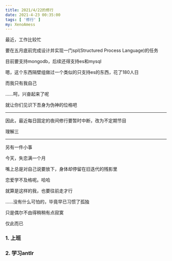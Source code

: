 ```yaml
---
title: 2021/4/22的修行
date: 2021-4-23 00:35:00
tags: [ '修行' ]
my: XenoAmess
---
```


最近，工作比较忙

要在五月底前完成设计并实现一门spl(Structured Process Language)的任务

目前要支持mongodb，后续还得支持es和mysql

嗯，这个东西隔壁组做过一个类似的只支持es的东西，花了180人日

而我只有我自己

……呵，兴奋起来了呢

就让你们见识下吾身为伪神的位格吧

---

因此，最近每日固定的夜间修行要暂时中断，改为不定期节目

理解三

---

另有一件小事

今天，失恋满一个月

嘴上总是对自己说要放下，身体却停留在旧迭代的残影里

恋爱学不及格呢。哈哈

就算是这样的我，也要往前走才行

……没有什么可怕的，毕竟早已习惯了孤独

只是偶尔不由得稍稍有点寂寞

仅此而已

### 1. 上班

### 2. 学习antlr
